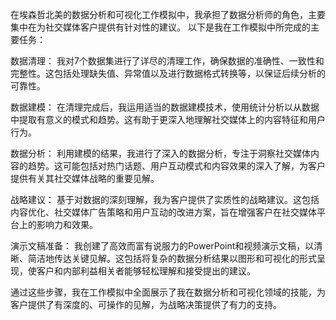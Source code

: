 
在埃森哲北美的数据分析和可视化工作模拟中，我承担了数据分析师的角色，主要集中在为社交媒体客户提供有针对性的建议。
以下是我在工作模拟中所完成的主要任务：

数据清理： 我对7个数据集进行了详尽的清理工作，确保数据的准确性、一致性和完整性。这包括处理缺失值、异常值以及进行数据格式转换等，以保证后续分析的可靠性。

数据建模： 在清理完成后，我运用适当的数据建模技术，使用统计分析以从数据中提取有意义的模式和趋势。这有助于更深入地理解社交媒体上的内容特征和用户行为。

数据分析： 利用建模的结果，我进行了深入的数据分析，专注于洞察社交媒体内容的趋势。这可能包括对热门话题、用户互动模式和内容效果的深入了解，为客户提供有关其社交媒体战略的重要见解。

战略建议： 基于对数据的深刻理解，我为客户提供了实质性的战略建议。这包括内容优化、社交媒体广告策略和用户互动的改进方案，旨在增强客户在社交媒体平台上的影响力和效果。

演示文稿准备： 我创建了高效而富有说服力的PowerPoint和视频演示文稿，以清晰、简洁地传达关键见解。这包括将复杂的数据分析结果以图形和可视化的形式呈现，使客户和内部利益相关者能够轻松理解和接受提出的建议。

通过这些步骤，我在工作模拟中全面展示了我在数据分析和可视化领域的技能，为客户提供了有深度的、可操作的见解，为战略决策提供了有力的支持。
